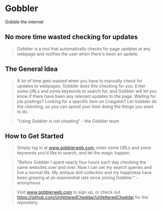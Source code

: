 # Gobbler #

<!-- 
> This material was originally posted [here](http://www.quora.com/What-is-Amazons-approach-to-product-development-and-product-management). It is reproduced here for posterities sake.

There is an approach called "working backwards" that is widely used at Amazon. They work backwards from the customer, rather than starting with an idea for a product and trying to bolt customers onto it. While working backwards can be applied to any specific product decision, using this approach is especially important when developing new products or features.

For new initiatives a product manager typically starts by writing an internal press release announcing the finished product. The target audience for the press release is the new/updated product's customers, which can be retail customers or internal users of a tool or technology. Internal press releases are centered around the customer problem, how current solutions (internal or external) fail, and how the new product will blow away existing solutions.

If the benefits listed don't sound very interesting or exciting to customers, then perhaps they're not (and shouldn't be built). Instead, the product manager should keep iterating on the press release until they've come up with benefits that actually sound like benefits. Iterating on a press release is a lot less expensive than iterating on the product itself (and quicker!).

If the press release is more than a page and a half, it is probably too long. Keep it simple. 3-4 sentences for most paragraphs. Cut out the fat. Don't make it into a spec. You can accompany the press release with a FAQ that answers all of the other business or execution questions so the press release can stay focused on what the customer gets. My rule of thumb is that if the press release is hard to write, then the product is probably going to suck. Keep working at it until the outline for each paragraph flows. 

Oh, and I also like to write press-releases in what I call "Oprah-speak" for mainstream consumer products. Imagine you're sitting on Oprah's couch and have just explained the product to her, and then you listen as she explains it to her audience. That's "Oprah-speak", not "Geek-speak".

Once the project moves into development, the press release can be used as a touchstone; a guiding light. The product team can ask themselves, "Are we building what is in the press release?" If they find they're spending time building things that aren't in the press release (overbuilding), they need to ask themselves why. This keeps product development focused on achieving the customer benefits and not building extraneous stuff that takes longer to build, takes resources to maintain, and doesn't provide real customer benefit (at least not enough to warrant inclusion in the press release).
 -->



Gobble the internet

## No more time wasted checking for updates ##
  > Gobbler is a tool that automatically checks for page updates at any webpage and notifies the user when there's been an update.

## The General Idea ##
  > A lot of time gets wasted when you have to manually check for updates to webpages. Gobbler does this checking for you. Enter some URLs and some keywords to search for, and Gobbler will let you know if there have been any relevant updates to the page. Waiting for job postings? Looking for a specific item on Craigslist? Let Gobbler do the checking, so you can spend your time doing the things you want to do.

  >

  >

  > "Using Gobbler is not cheating" - the Gobbler team

## How to Get Started ##
  > Simply log in at www.gobblerweb.com, enter some URLs and some keywords you'd like to search, and let the magic happen.

  > "Before Gobbler I spent nearly four hours each day checking the same websites over and over. Now I can set my search queries and live a normal life. My antique doll collection and my happiness have been growing at an exponential rate since joining Gobbler." - anonymous


  > Visit www.gobblerweb.com to sign up, or check out https://github.com/UnfetteredCheddar/UnfetteredCheddar for the repository.
